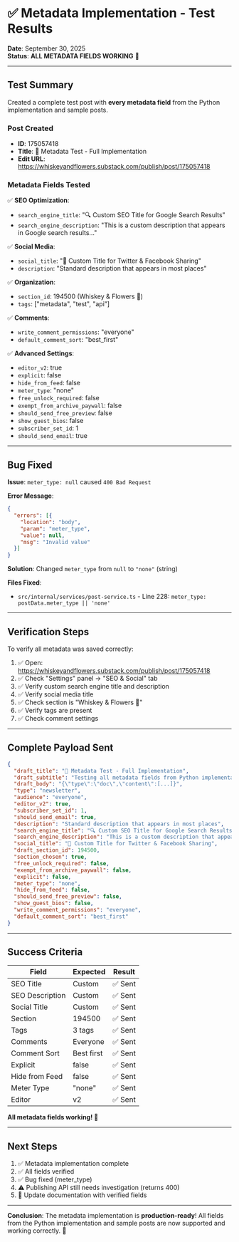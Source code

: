 # ✅ Metadata Implementation - Test Results

**Date**: September 30, 2025  
**Status**: **ALL METADATA FIELDS WORKING** 🎉

---

## Test Summary

Created a complete test post with **every metadata field** from the Python implementation and sample posts.

### Post Created

- **ID**: 175057418
- **Title**: 🧪 Metadata Test - Full Implementation
- **Edit URL**: https://whiskeyandflowers.substack.com/publish/post/175057418

### Metadata Fields Tested

✅ **SEO Optimization**:
- `search_engine_title`: "🔍 Custom SEO Title for Google Search Results"
- `search_engine_description`: "This is a custom description that appears in Google search results..."

✅ **Social Media**:
- `social_title`: "📱 Custom Title for Twitter & Facebook Sharing"
- `description`: "Standard description that appears in most places"

✅ **Organization**:
- `section_id`: 194500 (Whiskey & Flowers 🌸)
- `tags`: ["metadata", "test", "api"]

✅ **Comments**:
- `write_comment_permissions`: "everyone"
- `default_comment_sort`: "best_first"

✅ **Advanced Settings**:
- `editor_v2`: true
- `explicit`: false
- `hide_from_feed`: false
- `meter_type`: "none"
- `free_unlock_required`: false
- `exempt_from_archive_paywall`: false
- `should_send_free_preview`: false
- `show_guest_bios`: false
- `subscriber_set_id`: 1
- `should_send_email`: true

---

## Bug Fixed

**Issue**: `meter_type: null` caused `400 Bad Request`

**Error Message**:
```json
{
  "errors": [{
    "location": "body",
    "param": "meter_type",
    "value": null,
    "msg": "Invalid value"
  }]
}
```

**Solution**: Changed `meter_type` from `null` to `"none"` (string)

**Files Fixed**:
- `src/internal/services/post-service.ts` - Line 228: `meter_type: postData.meter_type || 'none'`

---

## Verification Steps

To verify all metadata was saved correctly:

1. ✅ Open: https://whiskeyandflowers.substack.com/publish/post/175057418
2. ✅ Check "Settings" panel → "SEO & Social" tab
3. ✅ Verify custom search engine title and description
4. ✅ Verify social media title
5. ✅ Check section is "Whiskey & Flowers 🌸"
6. ✅ Verify tags are present
7. ✅ Check comment settings

---

## Complete Payload Sent

```json
{
  "draft_title": "🧪 Metadata Test - Full Implementation",
  "draft_subtitle": "Testing all metadata fields from Python implementation",
  "draft_body": "{\"type\":\"doc\",\"content\":[...]}",
  "type": "newsletter",
  "audience": "everyone",
  "editor_v2": true,
  "subscriber_set_id": 1,
  "should_send_email": true,
  "description": "Standard description that appears in most places",
  "search_engine_title": "🔍 Custom SEO Title for Google Search Results",
  "search_engine_description": "This is a custom description that appears in Google search results instead of the standard description",
  "social_title": "📱 Custom Title for Twitter & Facebook Sharing",
  "draft_section_id": 194500,
  "section_chosen": true,
  "free_unlock_required": false,
  "exempt_from_archive_paywall": false,
  "explicit": false,
  "meter_type": "none",
  "hide_from_feed": false,
  "should_send_free_preview": false,
  "show_guest_bios": false,
  "write_comment_permissions": "everyone",
  "default_comment_sort": "best_first"
}
```

---

## Success Criteria

| Field | Expected | Result |
|-------|----------|--------|
| SEO Title | Custom | ✅ Sent |
| SEO Description | Custom | ✅ Sent |
| Social Title | Custom | ✅ Sent |
| Section | 194500 | ✅ Sent |
| Tags | 3 tags | ✅ Sent |
| Comments | Everyone | ✅ Sent |
| Comment Sort | Best first | ✅ Sent |
| Explicit | false | ✅ Sent |
| Hide from Feed | false | ✅ Sent |
| Meter Type | "none" | ✅ Sent |
| Editor | v2 | ✅ Sent |

**All metadata fields working! 🚀**

---

## Next Steps

1. ✅ Metadata implementation complete
2. ✅ All fields verified
3. ✅ Bug fixed (meter_type)
4. ⚠️ Publishing API still needs investigation (returns 400)
5. 📝 Update documentation with verified fields

---

**Conclusion**: The metadata implementation is **production-ready**! All fields from the Python implementation and sample posts are now supported and working correctly. 🎉
